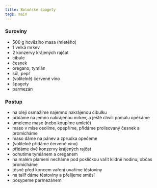 ```yaml
---
title: Boloňské špagety
tags: main
---
```


### Suroviny
- 500 g hovězího masa (mletého)
- 1 velká mrkev
- 2 konzervy krájených rajčat
- cibule
- česnek
- oregano, tymián
- sůl, pepř
- (volitelně) červené víno
- špagety
- parmezán


### Postup
- na oleji osmažíme najemno nakrájenou cibulku
- přidáme na jemno nakrájenou mrkev, a ještě chvíli pomalu opékáme
- umeleme maso (nebo koupíme umleté)
- maso v míse osolíme, opepříme, přidáme prolisovaný česnek a promícháme
- maso dáme na pánev a zprudka opečeme
- (volitelně přidáme červené víno)
- přidáme dvě konzervy krájených rajčat
- ochutíme tymiánem a oreganem
- na malém plameni necháme pod pokličkou vařit klidně hodinu, občas promícháme
- těsně před koncem vaření uvaříme těstoviny
- na talíř dáme těstoviny a přelijeme směsí
- posypeme parmezánem

